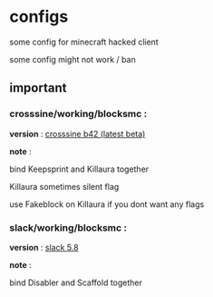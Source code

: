 # configs
some config for minecraft hacked client 

some config might not work / ban

## important

### crosssine/working/blocksmc : 

**version** : [crosssine b42 (latest beta)](https://github.com/shxp3/CrossSine/releases/download/B42/CrossSine-b41.jar)

**note** : 

bind Keepsprint and Killaura together

Killaura sometimes silent flag 

use Fakeblock on Killaura if you dont want any flags

### slack/working/blocksmc : 

**version** : [slack 5.8](https://github.com/DGVPSH/SlackOpen/releases/download/B5.8/Slack.zip)

**note** : 

bind Disabler and Scaffold together
